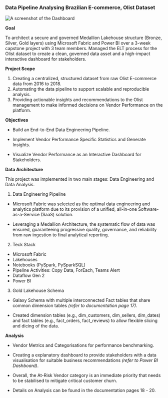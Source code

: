 ### Data Pipeline Analysing Brazilian E-commerce, Olist Dataset

![A screenshot of the Dashboard]([images/screenshot.png](https://github.com/Gowry-CS/olist-data-engineering-project/blob/main/Dashboard/Vendor%20Performance%20Dashboard.png))

**Goal**

To architect a secure and governed Medallion Lakehouse structure (Bronze, Silver, Gold layers) using Microsoft Fabric and Power BI over a 3-week capstone project with 3 team members. Managed the ELT process for the Olist dataset to create a clean, governed data asset and a high-impact interactive dashboard for stakeholders.

**Project Scope**

1. Creating a centralized, structured dataset from raw Olist E-commerce data from 2016 to 2018. <br> 
2. Automating the data pipeline to support scalable and reproducible analysis. <br>
3. Providing actionable insights and recommendations to the Olist management to make informed decisions on Vendor Performance on the platform.<br>

**Objectives**

- Build an End-to-End Data Engineering Pipeline.

- Implement Vendor Performance Specific Statistics and Generate Insights.

- Visualize Vendor Performance as an Interactive Dashboard for Stakeholders. 


**Data Architecture**

This project was implemented in two main stages: Data Engineering and Data Analysis.

1. Data Engineering Pipeline

- Microsoft Fabric was selected as the optimal data engineering and analytics platform due to its provision of a unified, all-in-one Software-as-a-Service (SaaS) solution.

- Leveraging a Medallion Architecture, the systematic flow of data was ensured, guaranteeing progressive quality, governance, and reliability from raw ingestion to final analytical reporting.

2. Teck Stack
   
- Microsoft Fabric<br> 
- Lakehouses<br> 
- Notebooks (PySpark, PySparkSQL)<br>
- Pipeline Activities: Copy Data, ForEach, Teams Alert<br> 
- Dataflow Gen 2<br> 
- Power BI<br> 

3. Gold Lakehouse Schema

- Galaxy Schema with multiple interconnected Fact tables that share common dimension tables _(refer to documentation page 17)_.

- Created dimension tables (e.g., dim_customers, dim_sellers, dim_dates) and fact tables (e.g., fact_orders, fact_reviews) to allow flexible slicing and dicing of the data.

**Analysis**

- Vendor Metrics and Categorisations for performance benchmarking. 

- Creating a explanatory dashboard to provide stakeholders with a data visualisation for suitable business recommendations _(refer to Power BI Dashboard)_.

- Overall, the At-Risk Vendor category is an immediate priority that needs to be stabilised to mitigate critical customer churn.

- Details on Analysis can be found in the documentation pages 18 - 20.
